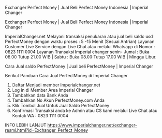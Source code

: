 Exchanger Perfect Money | Jual Beli Perfect Money Indonesia | Imperial Changer




Exchanger Perfect Money | Jual Beli Perfect Money Indonesia | Imperial Changer


ImperialChanger.net Melayani transaksi penukaran atau jual beli saldo usd PerfectMoney dengan waktu proses : 5 -15 Menit (Sesuai Antrian) Layanan Customer Live Service dengan Live Chat atau melalui Whatsapp di Nomor : 0823 1111 0004 Layanan Transaksi Imperial changer senin- Jumal : Buka 08.00 Tutup 21.00 WIB | Sabtu : Buka 08.00 Tutup 17.00 WIB | Minggu Libur.


Cara Jual saldo PerfectMoney | Jual beli PerfectMoney | Imperial Changer 


Berikut Panduan Cara Jual PerfectMoney di Imperial Changer


1. Daftar Menjadi member Imperialchanger.net
2. Log in di Member Area Imperial Changer
3. Tambahkan data Bank Anda
4. Tambahkan No Akun PerfectMoney.com Anda
5. Klik Tombol Jual Untuk Jual Saldo PerfectMoney
6. Konfirmasi Transaksi anda ke Admin atau CS kami melalui Live Chat atau Kontak WA : 0823 1111 0004


INFO LEBIH LANJUT https://www.imperialchanger.net/exchanger-resmi.html?id=Exchanger_Perfect_Money
